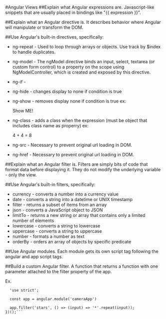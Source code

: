 #Angular Views
##Explain what Angular expressions are.
Javascript-like snippets that are usually placed in bindings like "{{ expression }}".

##Explain what an Angular directive is.
It describes behavior where Angular will manipulate or transform the DOM.

##Use Angular's built-in directives, specifically:
  - ng-repeat - Used to loop through arrays or objects. Use track by $index to handle duplicates.

  - ng-model - The ngModel directive binds an input, select, textarea (or custom form control) to a property on the scope using NgModelController, which is created and exposed by this directive.

  - ng-if -

  - ng-hide - changes display to none if condition is true

  - ng-show - removes display none if condition is true
      ex: <div ng-show="3 + 4 === 8">Show ME!</div>

  - ng-class - adds a class when the expression (must be object that includes class name as properry)
      ex: <div ng-class="{highlight: 4 + 4 === 8, fail: 4 + 4 === 10}"> 4 + 4 = 8</div>

  - ng-src - Necessary to prevent original url loading in DOM.
  - ng-href - Necessary to prevent original url loading in DOM.


##Explain what an Angular filter is.
Filters are simply bits of code that format data before displaying it. They do not modify the underlying variable - only the view.

##Use Angular's built-in filters, specifically:
  - currency - converts a number into a currency value
  - date - converts a string into a datetime or UNIX timestamp
  - filter - returns a subset of items from an array
  - json - converts a JavaScript object to JSON
  - limitTo - returns a new string or array that contains only a limited number of elements
  - lowercase - converts a string to lowercase
  - uppercase - converts a string to uppercase
  - number - formats a number as text
  - orderBy - orders an array of objects by specific predicate

##Use Angular modules.
Each module gets its own script tag following the angular and app script tags.


##Build a custom Angular filter.
A function that returns a function with one parameter attached to the filter property of the app.

Ex.
```(function() {
  'use strict';

  const app = angular.module('cameraApp')

  app.filter('stars', () => (input) => '*'.repeat(input));
})();```
